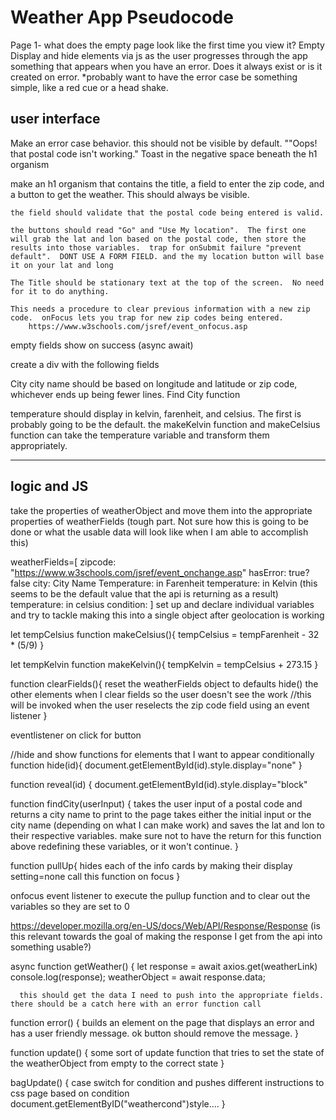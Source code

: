 # Weather App Pseudocode
Page 1- what does the empty page look like the first time you view it?  Empty
Display and hide elements via js as the user progresses through the app
    something that appears when you have an error.  Does it always exist or is it created on error.
    *probably want to have the error case be something simple, like a red cue or a head shake.


## user interface

Make an error case behavior.  this should not be visible by default.  ""Oops!  that postal code isn't working." Toast in the negative space beneath the h1 organism

make an h1 organism that contains the title, a field to enter the zip code, and a button to get the weather.  This should always be visible.  

    the field should validate that the postal code being entered is valid.

    the buttons should read "Go" and "Use My location".  The first one will grab the lat and lon based on the postal code, then store the results into those variables.  trap for onSubmit failure "prevent default".  DONT USE A FORM FIELD. and the my location button will base it on your lat and long

    The Title should be stationary text at the top of the screen.  No need for it to do anything.

    This needs a procedure to clear previous information with a new zip code.  onFocus lets you trap for new zip codes being entered.
        https://www.w3schools.com/jsref/event_onfocus.asp

empty fields show on success (async await)

create a div with the following fields

City
city name should be based on longitude and latitude or zip code, whichever ends up being fewer lines.  Find City function

temperature
should display in kelvin, farenheit, and celsius.  The first is probably going to be the default.  the makeKelvin function and makeCelsius function can take the temperature variable and transform them appropriately.

----------------------------------------------------------------------------


## logic and JS

take the properties of weatherObject and move them into the appropriate properties of weatherFields (tough part.  Not sure how this is going to be done or what the usable data will look like when I am able to accomplish this)

weatherFields=[
zipcode: "https://www.w3schools.com/jsref/event_onchange.asp"
hasError: true?false
city: City Name
Temperature: in Farenheit
temperature: in Kelvin (this seems to be the default value that the api is returning as a result)
temperature: in celsius
condition: 
]
set up and declare individual variables and try to tackle making this into a single object after geolocation is working

<!-- use querySelector? to print these properties into their appropriate fields on the page.
have all of the fields visible in the weatherObject -->

let tempCelsius
function makeCelsius(){
    tempCelsius = tempFarenheit - 32 * (5/9)
}

let tempKelvin
function makeKelvin(){
    tempKelvin = tempCelsius + 273.15 
}

function clearFields(){
    reset the weatherFields object to defaults
    hide() the other elements when I clear fields so the user doesn't see the work 
    //this will be invoked when the user reselects the zip code field using an event listener
}

eventlistener on click for button

//hide and show functions for elements that I want to appear conditionally
function hide(id){
    document.getElementById(id).style.display="none"
}

function reveal(id) {
    document.getElementById(id).style.display="block"

function findCity(userInput) {
    takes the user input of a postal code and returns a city name to print to the page
    takes either the initial input or the city name (depending on what I can make work) and saves the lat and lon to their respective variables.
        make sure not to have the return for this function above redefining these variables, or it won't continue.
}

function pullUp{
    hides each of the info cards by making their display setting=none
    call this function on focus
}

onfocus event listener to execute the pullup function and to clear out the variables so they are set to 0

<!-- if time to complete > 30000ms && zipcode === field, second error page explaining why they did a bad thing. -->

https://developer.mozilla.org/en-US/docs/Web/API/Response/Response (is this relevant towards the goal of making the response I get from the api into something usable?)

async function getWeather() {
      let response = await axios.get(weatherLink)
      console.log(response);
      weatherObject = await response.data;

      this should get the data I need to push into the appropriate fields.  there should be a catch here with an error function call

function error() {
    builds an element on the page that displays an error and has a user friendly message.
    ok button should remove the message.
}

function update() {
    some sort of update function that tries to set the state of the weatherObject from empty to the correct state
}

bagUpdate() {
    case switch for condition and pushes different instructions to css page based on condition
    document.getElementByID("weathercond")style....
}